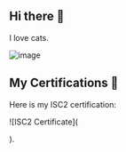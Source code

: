 ## Hi there 👋

  I love cats.

  ![image](https://github.com/user-attachments/assets/5211b712-c5aa-41f8-aefc-3a06c7a96ca1)

## My Certifications 📜

Here is my ISC2 certification:

![ISC2 Certificate](<div data-iframe-width="150" data-iframe-height="270" data-share-badge-id="6f25ab81-6309-4753-9ff3-813ac283608e" data-share-badge-host="https://www.credly.com"></div><script type="text/javascript" async src="//cdn.credly.com/assets/utilities/embed.js"></script>).




